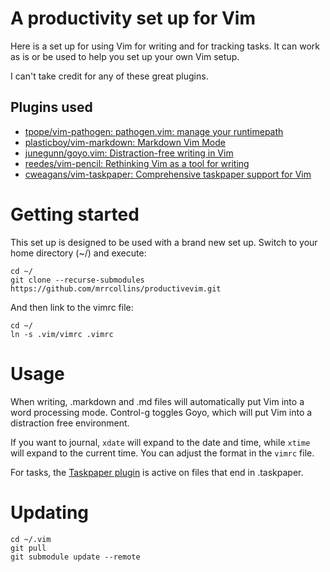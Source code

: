 # A productivity set up for Vim

Here is a set up for using Vim for writing and for tracking tasks. It can work as is or be used to help you set up your own Vim setup.

I can't take credit for any of these great plugins.

## Plugins used

* [tpope/vim\-pathogen: pathogen\.vim: manage your runtimepath](https://github.com/tpope/vim-pathogen)
* [plasticboy/vim\-markdown: Markdown Vim Mode](https://github.com/plasticboy/vim-markdown)
* [junegunn/goyo\.vim: Distraction\-free writing in Vim](https://github.com/junegunn/goyo.vim)
* [reedes/vim\-pencil: Rethinking Vim as a tool for writing](https://github.com/reedes/vim-pencil)
* [cweagans/vim\-taskpaper: Comprehensive taskpaper support for Vim](https://github.com/cweagans/vim-taskpaper)

# Getting started

This set up is designed to be used with a brand new set up. Switch to your home directory (~/) and execute:

    cd ~/
    git clone --recurse-submodules https://github.com/mrrcollins/productivevim.git

And then link to the vimrc file:

    cd ~/
    ln -s .vim/vimrc .vimrc

# Usage

When writing, .markdown and .md files will automatically put Vim into a word processing mode. Control-g toggles Goyo, which will put Vim into a distraction free environment.

If you want to journal, `xdate` will expand to the date and time, while `xtime` will expand to the current time. You can adjust the format in the `vimrc` file.

For tasks, the [Taskpaper plugin](https://github.com/cweagans/vim-taskpaper) is active on files that end in .taskpaper. 

# Updating

    cd ~/.vim
    git pull
    git submodule update --remote

